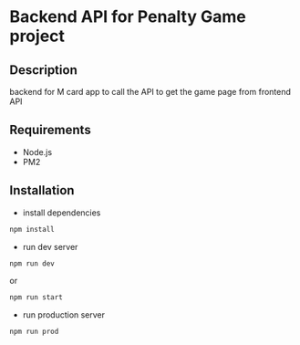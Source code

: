 # Backend API for Penalty Game project

## Description
backend for M card app to call the API to get the game page from frontend API

## Requirements
- Node.js
- PM2

## Installation
- install dependencies
```bash
npm install
```
- run dev server
```bash
npm run dev
```
or 
```bash
npm run start
```
- run production server
```bash
npm run prod
```